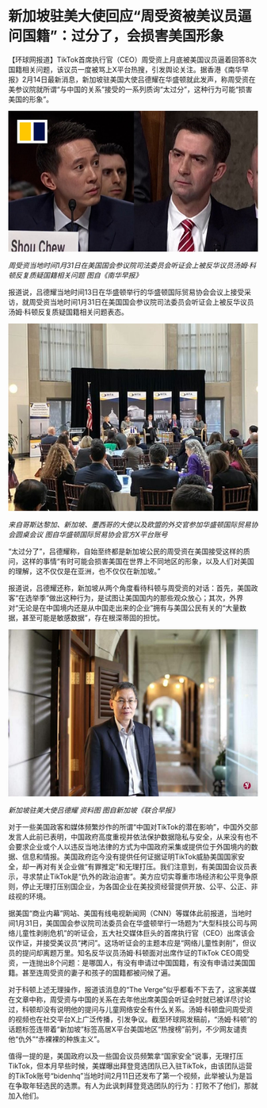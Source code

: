 # 新加坡驻美大使回应“周受资被美议员逼问国籍”：过分了，会损害美国形象

【环球网报道】TikTok首席执行官（CEO）周受资上月底被美国议员逼着回答8次国籍相关问题，该议员一度被骂上X平台热搜，引发舆论关注。据香港《南华早报》2月14日最新消息，新加坡驻美国大使吕德耀在华盛顿就此发声，称周受资在美参议院就所谓“与中国的关系”接受的一系列质询“太过分”，这种行为可能“损害美国的形象”。

![7599e5815f953c2c3ad706c792f866b5.jpg](https://raw.githubusercontent.com/qqhsx/qqnews_image/main/2024/02/14/新加坡驻美大使回应“周受资被美议员逼问国籍”：过分了，会损害美国形象/7599e5815f953c2c3ad706c792f866b5.jpg)

_周受资当地时间1月31日在美国国会参议院司法委员会听证会上被反华议员汤姆·科顿反复质疑国籍相关问题 图自《南华早报》_

报道说，吕德耀当地时间13日在华盛顿举行的华盛顿国际贸易协会会议上接受采访，就周受资当地时间1月31日在美国国会参议院司法委员会听证会上被反华议员汤姆·科顿反复质疑国籍相关问题表态。

![b7aac57bd2babda8c8ee5579fd25740a.jpg](https://raw.githubusercontent.com/qqhsx/qqnews_image/main/2024/02/14/新加坡驻美大使回应“周受资被美议员逼问国籍”：过分了，会损害美国形象/b7aac57bd2babda8c8ee5579fd25740a.jpg)

_来自哥斯达黎加、新加坡、墨西哥的大使以及欧盟的外交官参加华盛顿国际贸易协会圆桌会议 图自华盛顿国际贸易协会官方X平台账号_

“太过分了”，吕德耀称，自始至终都是新加坡公民的周受资在美国接受这样的质问，这样的事情“有时可能会损害美国在世界上不同地区的形象，以及人们对美国的理解，这不仅仅是在亚洲，也不仅仅在新加坡。”

报道说，吕德耀还称，新加坡从两个角度看待科顿与周受资的对话：首先，美国政客“在选举季”做出这种行为，是试图让美国国内的那些观众放心；其次，外界对“无论是在中国境内还是从中国走出来的企业”拥有与美国公民有关的“大量数据，甚至可能是敏感数据”，存在根深蒂固的担忧。

![0e398a5539aeea21cf23a0273ef78537.jpg](https://raw.githubusercontent.com/qqhsx/qqnews_image/main/2024/02/14/新加坡驻美大使回应“周受资被美议员逼问国籍”：过分了，会损害美国形象/0e398a5539aeea21cf23a0273ef78537.jpg)

_新加坡驻美大使吕德耀 资料图 图自新加坡《联合早报》_

对于一些美国政客和媒体频繁炒作的所谓“中国对TikTok的潜在影响”，中国外交部发言人此前已表明，中国政府高度重视并依法保护数据隐私与安全，从来没有也不会要求企业或个人以违反当地法律的方式为中国政府采集或提供位于外国境内的数据、信息和情报。美国政府迄今没有提供任何证据证明TikTok威胁美国国家安全，却一再对有关企业做“有罪推定”和无理打压。我们注意到，有美国国会议员表示，寻求禁止TikTok是“仇外的政治迫害”。美方应切实尊重市场经济和公平竞争原则，停止无理打压别国企业，为各国企业在美投资经营提供开放、公平、公正、非歧视的环境。

据美国“商业内幕”网站、美国有线电视新闻网（CNN）等媒体此前报道，当地时间1月31日，美国国会参议院司法委员会在华盛顿举行一场题为“大型科技公司与网络儿童性剥削危机”的听证会，五大社交媒体巨头的首席执行官（CEO）出席该会议作证，并接受美议员“拷问”。这场听证会的主题本应是“网络儿童性剥削”，但议员的提问却离题万里。知名反华议员汤姆·科顿面对出席作证的TikTok
CEO周受资，一连抛出8个问题：是哪国人，有没有申请过中国国籍，有没有申请过美国国籍。甚至连周受资的妻子和孩子的国籍都被问候了遍。

对于科顿上述无理操作，报道该消息的“The
Verge”似乎都看不下去了，这家美媒在文章中称，周受资与中国的关系在去年他出席美国会听证会时就已被详尽讨论过，科顿却没有说明他的提问与儿童网络安全有什么关系。汤姆·科顿盘问周受资的视频也在社交平台X上广泛传播，引发争议。截至环球网发稿前，“汤姆·科顿”的话题标签连带着“新加坡”标签高居X平台美国地区“热搜榜”前列，不少网友谴责他“仇外”“赤裸裸的种族主义”。

值得一提的是，美国政府以及一些国会议员频繁拿“国家安全”说事，无理打压TikTok，但本月早些时候，美媒曝出拜登竞选团队已入驻TikTok，由该团队运营的TikTok账号“bidenhq”当地时间2月11日还发布了第一个视频，此举被认为是旨在争取年轻选民的选票。有人为此讽刺拜登竞选团队的行为：打败不了他们，那就加入他们。

